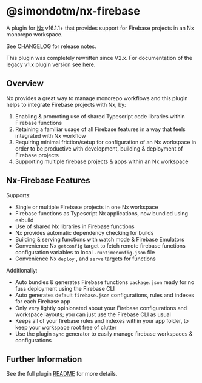 # @simondotm/nx-firebase

A plugin for [Nx](https://nx.dev) v16.1.1+ that provides support for Firebase projects in an Nx monorepo workspace.

See [CHANGELOG](https://github.com/simondotm/nx-firebase/blob/main/CHANGELOG.md) for release notes.

This plugin was completely rewritten since V2.x. For documentation of the legacy v1.x plugin version see [here](https://github.com/simondotm/nx-firebase/tree/release/v1.1.0).

## Overview

Nx provides a great way to manage monorepo workflows and this plugin helps to integrate Firebase projects with Nx, by:

1. Enabling & promoting use of shared Typescript code libraries within Firebase functions
2. Retaining a familiar usage of all Firebase features in a way that feels integrated with Nx workflow
3. Requiring minimal friction/setup for configuration of an Nx workspace in order to be productive with development, building & deployment of Firebase projects
4. Supporting multiple firebase projects & apps within an Nx workspace

## Nx-Firebase Features

Supports:

- Single or multiple Firebase projects in one Nx workspace
- Firebase functions as Typescript Nx applications, now bundled using esbuild
- Use of shared Nx libraries in Firebase functions
- Nx provides automatic dependency checking for builds
- Building & serving functions with watch mode & Firebase Emulators
- Convenience Nx `getconfig` target to fetch remote firebase functions configuration variables to local `.runtimeconfig.json` file
- Convenience Nx `deploy` , and `serve` targets for functions

Additionally:

- Auto bundles & generates Firebase functions `package.json` ready for no fuss deployment using the Firebase CLI
- Auto generates default `firebase.json` configurations, rules and indexes for each Firebase app
- Only very lightly opinionated about your Firebase configurations and workspace layouts; you can just use the Firebase CLI as usual
- Keeps all of your firebase rules and indexes within your app folder, to keep your workspace root free of clutter
- Use the plugin `sync` generator to easily manage firebase workspaces & configurations

## Further Information

See the full plugin [README](https://github.com/simondotm/nx-firebase/blob/main/README.md) for more details.
